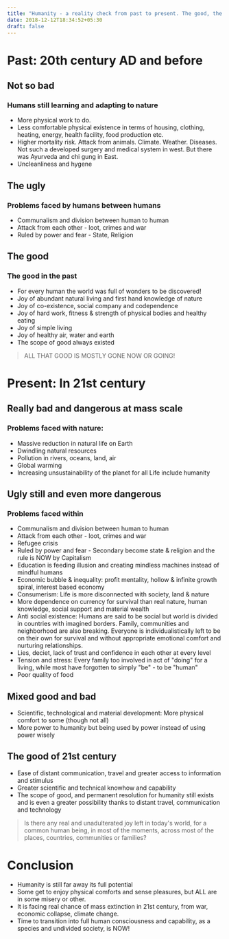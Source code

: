 ```yaml
---
title: "Humanity - a reality check from past to present. The good, the bad and the ugly"
date: 2018-12-12T18:34:52+05:30
draft: false 
---
```


# Past: 20th century AD and before
## Not so bad
### Humans still learning and adapting to nature 
* More physical work to do.
* Less comfortable physical existence in terms of housing, clothing, heating, energy, health facility, food production etc. 
* Higher mortality risk. Attack from animals. Climate. Weather. Diseases. Not such a developed surgery and medical system in west. But there was Ayurveda and chi gung in East.
* Uncleanliness and hygene

## The ugly
### Problems faced by humans between humans
* Communalism and division between human to human
* Attack from each other - loot, crimes and war
* Ruled by power and fear - State, Religion

## The good
### The good in the past
* For every human the world was full of wonders to be discovered! 
* Joy of abundant natural living and first hand knowledge of nature
* Joy of co-existence, social company and codependence
* Joy of hard work, fitness & strength of physical bodies and healthy eating
* Joy of simple living
* Joy of healthy air, water and earth
* The scope of good always existed

> ALL THAT GOOD IS MOSTLY GONE NOW OR GOING!

# Present: In 21st century

## Really bad and dangerous at mass scale
### Problems faced with nature:
* Massive reduction in natural life on Earth
* Dwindling natural resources
* Pollution in rivers, oceans, land, air
* Global warming
* Increasing unsustainability of the planet for all Life include humanity

## Ugly still and even more dangerous 
### Problems faced within
* Communalism and division between human to human
* Attack from each other - loot, crimes and war
* Refugee crisis
* Ruled by power and fear - Secondary become state & religion and the rule is NOW by Capitalism
* Education is feeding illusion and creating mindless machines instead of mindful humans
* Economic bubble & inequality: profit mentality, hollow & infinite growth spiral, interest based economy
* Consumerism: Life is more disconnected with society, land & nature
* More dependence on currency for survival than real nature, human knowledge, social support and material wealth
* Anti social existence: Humans are said to be social but world is divided in countries with imagined borders. Family, communities and neighborhood are also breaking. Everyone is individualistically left to be on their own for survival and without appropriate emotional comfort and nurturing relationships.
* Lies, deciet, lack of trust and confidence in each other at every level
* Tension and stress: Every family too involved in act of "doing" for a living, while most have forgotten to simply "be" - to be "human"
* Poor quality of food

## Mixed good and bad
* Scientific, technological and material development: More physical comfort to some (though not all)
* More power to humanity but being used by power instead of using power wisely

## The good of 21st century
* Ease of distant communication, travel and greater access to information and stimulus
* Greater scientific and technical knowhow and capability
* The scope of good, and permanent resolution for humanity still exists and is even a greater possibility thanks to distant travel, communication and technology

> Is there any real and unadulterated joy left in today's world, for a common human being, in most of the moments, across most of the places, countries, communities or families?

# Conclusion
* Humanity is still far away its full potential
* Some get to enjoy physical comforts and sense pleasures, but ALL are in some misery or other.
* It is facing real chance of mass extinction in 21st century, from war, economic collapse, climate change.
* Time to transition into full human consciousness and capability, as a species and undivided society, is NOW!

